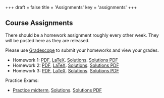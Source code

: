 +++
draft = false
title = 'Assignments'
key = 'assignments'
+++

## Course Assignments

There should be a homework assignment roughly every other week.  They will be posted here as they are released.

Please use [Gradescope](https://www.gradescope.com) to submit your homeworks and view your grades.

- Homework 1: [PDF](Homeworks/hw1.pdf), [LaTeX](Homeworks/hw1.tex). [Solutions](https://jhu.instructure.com/courses/104086/files?preview=15838248). [Solutions PDF](Homeworks/hw1_solutions.pdf)
- Homework 2: [PDF](Homeworks/hw2.pdf), [LaTeX](Homeworks/hw2.tex).  [Solutions](https://jhu.instructure.com/courses/104086/files?preview=15838821). [Solutions PDF](Homeworks/hw2_solutions.pdf)
- Homework 3: [PDF](Homeworks/hw3.pdf), [LaTeX](Homeworks/hw3.tex).  [Solutions](https://jhu.instructure.com/courses/104086/files?preview=15867758). [Solutions PDF](Homeworks/hw3_solutions.pdf)

Practice Exams:
- [Practice midterm](midterm-2024.pdf), [Solutions](https://jhu.instructure.com/courses/104086/files?preview=15838857). [Solutions PDF](midterm-2024_solutions.pdf)